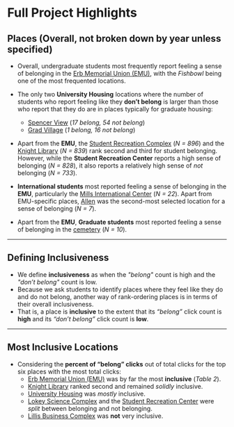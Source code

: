# Full Project Highlights  

## Places (Overall, not broken down by year unless specified)  

- Overall, undergraduate students most frequently report feeling a sense of belonging in the [Erb Memorial Union (EMU)](https://emu.uoregon.edu/), with the *Fishbowl* being one of the most frequented locations.  

- The only two **University Housing** locations where the number of students who report feeling like they **don’t belong** is larger than those who report that they do are in places typically for graduate housing:  
  - [Spencer View](https://apartments.uoregon.edu/spencerview) (*17 belong, 54 not belong*)  
  - [Grad Village](https://apartments.uoregon.edu/graduatevillage) (*1 belong, 16 not belong*)  

- Apart from the **EMU**, the [Student Recreation Complex](https://emu.uoregon.edu/) (*N = 896*) and the [Knight Library](https://library.uoregon.edu/knight) (*N = 839*) rank second and third for student belonging. However, while the **Student Recreation Center** reports a high sense of belonging (*N = 828*), it also reports a relatively high sense of *not* belonging (*N = 733*).  

- **International students** most reported feeling a sense of belonging in the **EMU**, particularly the [Mills International Center](https://mills.uoregon.edu/) (*N = 22*). Apart from EMU-specific places, [Allen](https://journalism.uoregon.edu/about/facilities) was the second-most selected location for a sense of belonging (*N = 7*).  

- Apart from the **EMU**, **Graduate students** most reported feeling a sense of belonging in the [cemetery](https://expo.uoregon.edu/spotlight/history-uo-architecture/feature/eugene-pioneer-cemetery) (*N = 10*).  

---

## Defining Inclusiveness  

- We define **<span class="yellow-text">inclusiveness</span>** as when the *"belong"* count is high and the *"don’t belong"* count is low.  
- Because we ask students to identify places where they feel like they do and do not belong, another way of rank-ordering places is in terms of their overall inclusiveness.  
- That is, a place is **inclusive** to the extent that its *“belong”* click count is **high** and its *“don’t belong”* click count is **low**.  

---

## Most Inclusive Locations  

- Considering the **percent of “belong” clicks** out of total clicks for the top six places with the most total clicks:  
  - [Erb Memorial Union (EMU)](https://emu.uoregon.edu) was by far the most **inclusive** (*Table 2*).  
  - [Knight Library](https://library.uoregon.edu/knight) ranked second and remained *solidly* inclusive.  
  - [University Housing](https://housing.uoregon.edu/) was *mostly* inclusive.  
  - [Lokey Science Complex](https://www.srgpartnership.com/project/lorry-i-lokey-laboratories/) and the [Student Recreation Center](https://rec.uoregon.edu/facilities) were *split* between belonging and not belonging.  
  - [Lillis Business Complex](https://business.uoregon.edu/about/lillis-complex) was **not** very inclusive.  